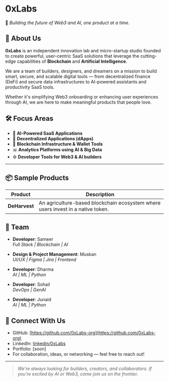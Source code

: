 # 0xLabs

🧠 *Building the future of Web3 and AI, one product at a time.*

## 🚀 About Us

**0xLabs** is an independent innovation lab and micro-startup studio founded to create powerful, user-centric SaaS solutions that leverage the cutting-edge capabilities of **Blockchain** and **Artificial Intelligence**.

We are a team of builders, designers, and dreamers on a mission to build smart, secure, and scalable digital tools — from decentralized finance (DeFi) and secure data infrastructures to AI-powered assistants and productivity SaaS tools.

Whether it's simplifying Web3 onboarding or enhancing user experiences through AI, we are here to make meaningful products that people love.

## 🛠️ Focus Areas

- 🧠 **AI-Powered SaaS Applications**  
- 🔐 **Decentralized Applications (dApps)**  
- 🧬 **Blockchain Infrastructure & Wallet Tools**  
- 📊 **Analytics Platforms using AI & Big Data**  
- ⚙️ **Developer Tools for Web3 & AI builders**  

---

## 📦 Sample Products

| Product       | Description                                                                     |
|---------------|---------------------------------------------------------------------------------|
| **DeHarvest** | An agriculture-based blockchain ecosystem where users invest in a native token. |




## 👥 Team

- **Developer**: Sameer  
  *Full Stack | Blockchain | AI*
  
- **Design & Project Management**: Muskan  
  *UI/UX | Figma | Jira | Frontend*
  
- **Developer**: Dharma  
  *AI | ML | Python*
  
- **Developer**: Sohail  
  *DevOps | GenAI*
  
- **Developer**: Junaid  
  *AI | ML | Python*


## 📣 Connect With Us

- GitHub: [https://github.com/0xLabs-org](https://github.com/0xLabs-org)
- LinkedIn: [linkedin/0xLabs](https://www.linkedin.com/in/20-sameershaik/)
- Portfolio: [soon]
- For collaboration, ideas, or networking — feel free to reach out!

---

> *We're always looking for builders, creators, and collaborators. If you're excited by AI or Web3, come join us on the frontier.*
